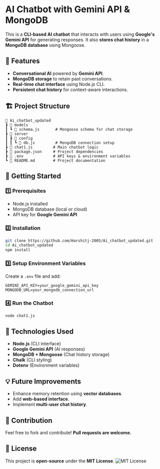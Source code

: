 # AI Chatbot with Gemini API & MongoDB

This is a **CLI-based AI chatbot** that interacts with users using **Google's Gemini API** for generating responses. It also **stores chat history** in a **MongoDB database** using Mongoose.

## 📌 Features
- **Conversational AI** powered by **Gemini API**.
- **MongoDB storage** to retain past conversations.
- **Real-time chat interface** using Node.js CLI.
- **Persistent chat history** for context-aware interactions.

## 🏗️ Project Structure
```
📁 Ai_chatbot_updated
┣ 📁 models
┃ ┗ 📜 schema.js       # Mongoose schema for chat storage
┣ 📁 server
┃ ┣ 📁 config
┃ ┃ ┗ 📜 db.js         # MongoDB connection setup
┣ 📜 chat1.js         # Main chatbot logic
┣ 📜 package.json     # Project dependencies
┣ 📜 .env             # API keys & environment variables
┗ 📜 README.md        # Project documentation
```

## 🚀 Getting Started
### 1️⃣ Prerequisites
- Node.js installed
- MongoDB database (local or cloud)
- API key for **Google Gemini API**

### 2️⃣ Installation
```sh
git clone https://github.com/Harshitj-2005/Ai_chatbot_updated.git
cd Ai_chatbot_updated
npm install
```

### 3️⃣ Setup Environment Variables
Create a `.env` file and add:
```
GEMINI_API_KEY=your_google_gemini_api_key
MONGODB_URL=your_mongodb_connection_url
```

### 4️⃣ Run the Chatbot
```sh
node chat1.js
```

## 🔧 Technologies Used
- **Node.js** (CLI interface)
- **Google Gemini API** (AI responses)
- **MongoDB + Mongoose** (Chat history storage)
- **Chalk** (CLI styling)
- **Dotenv** (Environment variables)

## 💡 Future Improvements
- Enhance memory retention using **vector databases**.
- Add **web-based interface**.
- Implement **multi-user chat history**.

## 🤝 Contribution
Feel free to fork and contribute! **Pull requests are welcome.**

## 📜 License
This project is **open-source** under the **MIT License**.
![MIT License](https://img.shields.io/badge/License-MIT-green.svg)


